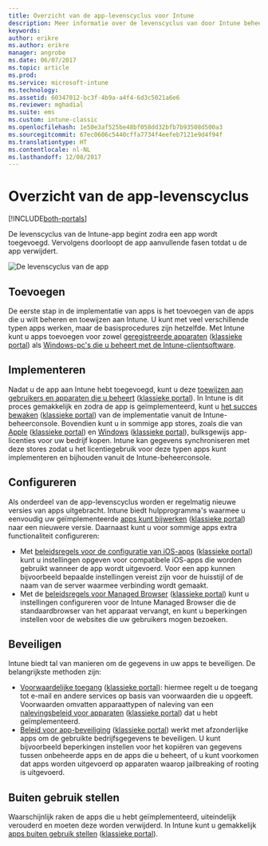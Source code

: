```yaml
---
title: Overzicht van de app-levenscyclus voor Intune
description: Meer informatie over de levenscyclus van door Intune beheerde apps; van het toevoegen tot het moment waarop ze buiten gebruik worden gesteld.
keywords: 
author: erikre
ms.author: erikre
manager: angrobe
ms.date: 06/07/2017
ms.topic: article
ms.prod: 
ms.service: microsoft-intune
ms.technology: 
ms.assetid: 60347012-bc3f-4b9a-a4f4-6d3c5021a6e6
ms.reviewer: mghadial
ms.suite: ems
ms.custom: intune-classic
ms.openlocfilehash: 1e50e3af525be48bf058dd32bfb7b93508d500a3
ms.sourcegitcommit: 67ec0606c5440cffa7734f4eefeb7121e9d4f94f
ms.translationtype: HT
ms.contentlocale: nl-NL
ms.lasthandoff: 12/08/2017
---
```

# <a name="overview-of-the-app-lifecycle"></a>Overzicht van de app-levenscyclus

[!INCLUDE[both-portals](./includes/note-for-both-portals.md)]

De levenscyclus van de Intune-app begint zodra een app wordt toegevoegd. Vervolgens doorloopt de app aanvullende fasen totdat u de app verwijdert.

![De levenscyclus van de app](./media/app-lifecycle.png "de levenscyclus van de Intune-app")

## <a name="add"></a>Toevoegen

De eerste stap in de implementatie van apps is het toevoegen van de apps die u wilt beheren en toewijzen aan Intune. U kunt met veel verschillende typen apps werken, maar de basisprocedures zijn hetzelfde. Met Intune kunt u apps toevoegen voor zowel [geregistreerde apparaten](apps-add.md) ([klassieke portal](/intune-classic/deploy-use/add-apps-for-mobile-devices-in-microsoft-intune)) als [Windows-pc's die u beheert met de Intune-clientsoftware](/intune-classic/deploy-use/add-apps-for-windows-pcs-in-microsoft-intune).

## <a name="deploy"></a>Implementeren

Nadat u de app aan Intune hebt toegevoegd, kunt u deze [toewijzen aan gebruikers en apparaten die u beheert](apps-deploy.md) ([klassieke portal](/intune-classic/deploy-use/deploy-apps)). In Intune is dit proces gemakkelijk en zodra de app is geïmplementeerd, kunt u [het succes bewaken](apps-monitor.md) ([klassieke portal](/intune-classic/deploy-use/monitor-apps-in-microsoft-intune)) van de implementatie vanuit de Intune-beheerconsole. Bovendien kunt u in sommige app stores, zoals die van [Apple](vpp-apps-ios.md) ([klassieke portal](/intune-classic/deploy-use/manage-ios-apps-you-purchased-through-a-volume-purchase-program-with-microsoft-intune)) en [Windows](windows-store-for-business.md) ([klassieke portal](/intune-classic/deploy-use/manage-apps-you-purchased-from-the-windows-store-for-business-with-microsoft-intune)), bulksgewijs app-licenties voor uw bedrijf kopen. Intune kan gegevens synchroniseren met deze stores zodat u het licentiegebruik voor deze typen apps kunt implementeren en bijhouden vanuit de Intune-beheerconsole.

## <a name="configure"></a>Configureren

Als onderdeel van de app-levenscyclus worden er regelmatig nieuwe versies van apps uitgebracht. Intune biedt hulpprogramma's waarmee u eenvoudig uw geïmplementeerde [apps kunt bijwerken](apps-add.md) ([klassieke portal](/intune-classic/deploy-use/update-apps-using-microsoft-intune)) naar een nieuwere versie. Daarnaast kunt u voor sommige apps extra functionaliteit configureren:
- Met [beleidsregels voor de configuratie van iOS-apps](app-configuration-policies-use-ios.md) ([klassieke portal](/intune-classic/deploy-use/configure-ios-apps-with-mobile-app-configuration-policies-in-microsoft-intune)) kunt u instellingen opgeven voor compatibele iOS-apps die worden gebruikt wanneer de app wordt uitgevoerd. Voor een app kunnen bijvoorbeeld bepaalde instellingen vereist zijn voor de huisstijl of de naam van de server waarmee verbinding wordt gemaakt.
- Met de [beleidsregels voor Managed Browser](app-configuration-managed-browser.md) ([klassieke portal](/intune-classic/deploy-use/manage-internet-access-using-managed-browser-policies)) kunt u instellingen configureren voor de Intune Managed Browser die de standaardbrowser van het apparaat vervangt, en kunt u beperkingen instellen voor de websites die uw gebruikers mogen bezoeken.

## <a name="protect"></a>Beveiligen

Intune biedt tal van manieren om de gegevens in uw apps te beveiligen. De belangrijkste methoden zijn:
- [Voorwaardelijke toegang](conditional-access.md) ([klassieke portal](/intune-classic/deploy-use/restrict-access-to-email-and-o365-services-with-microsoft-intune)): hiermee regelt u de toegang tot e-mail en andere services op basis van voorwaarden die u opgeeft. Voorwaarden omvatten apparaattypen of naleving van een [nalevingsbeleid voor apparaten](device-compliance.md) ([klassieke portal](/intune-classic/deploy-use/introduction-to-device-compliance-policies-in-microsoft-intune)) dat u hebt geïmplementeerd.
- [Beleid voor app-beveiliging](app-protection-policy.md) ([klassieke portal](/intune-classic/deploy-use/protect-app-data-using-mobile-app-management-policies-with-microsoft-intune)) werkt met afzonderlijke apps om de gebruikte bedrijfsgegevens te beveiligen. U kunt bijvoorbeeld beperkingen instellen voor het kopiëren van gegevens tussen onbeheerde apps en de apps die u beheert, of u kunt voorkomen dat apps worden uitgevoerd op apparaten waarop jailbreaking of rooting is uitgevoerd.

## <a name="retire"></a>Buiten gebruik stellen

Waarschijnlijk raken de apps die u hebt geïmplementeerd, uiteindelijk verouderd en moeten deze worden verwijderd. In Intune kunt u gemakkelijk [apps buiten gebruik stellen](device-management.md) ([klassieke portal](/intune-classic/deploy-use/retire-apps-using-microsoft-intune)).
